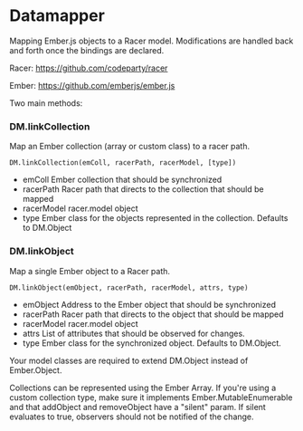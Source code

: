Datamapper
==========

Mapping Ember.js objects to a Racer model. Modifications are handled back and forth once 
the bindings are declared.

Racer: https://github.com/codeparty/racer

Ember: https://github.com/emberjs/ember.js

Two main methods:

### DM.linkCollection
Map an Ember collection (array or custom class) to a racer path.

`DM.linkCollection(emColl, racerPath, racerModel, [type])`

* emColl Ember collection that should be synchronized
* racerPath Racer path that directs to the collection that should be mapped
* racerModel racer.model object
* type Ember class for the objects represented in the collection. Defaults to DM.Object

### DM.linkObject
Map a single Ember object to a Racer path.

`DM.linkObject(emObject, racerPath, racerModel, attrs, type)`

* emObject Address to the Ember object that should be synchronized
* racerPath Racer path that directs to the object that should be mapped
* racerModel racer.model object
* attrs List of attributes that should be observed for changes.
* type Ember class for the synchronized object. Defaults to DM.Object.


Your model classes are required to extend DM.Object instead of Ember.Object.

Collections can be represented using the Ember Array. If you're using a custom collection type, make sure it implements Ember.MutableEnumerable and that addObject and removeObject have a "silent" param. If silent evaluates to true, observers should not be notified of the change.
